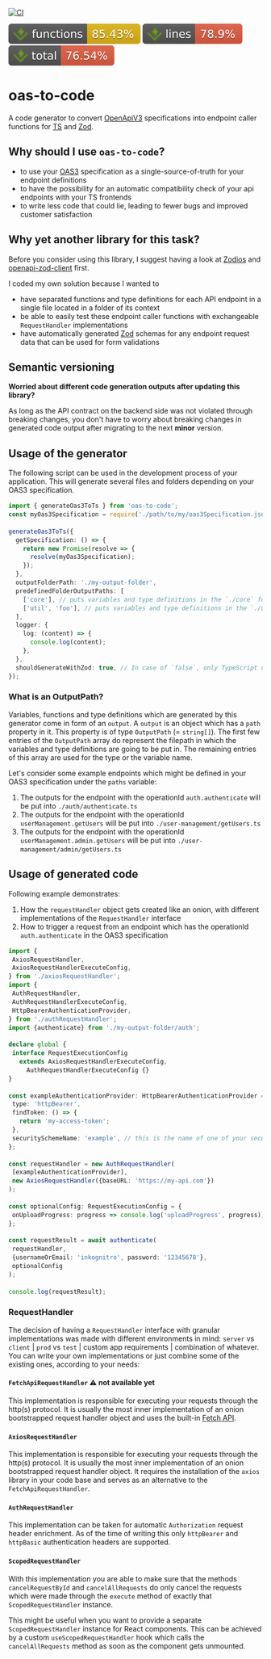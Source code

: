 [![CI](https://github.com/inkognitro/oas-to-code/actions/workflows/ci.yml/badge.svg)](https://github.com/inkognitro/oas-to-code/actions?query=workflow%3Aci)

![Functions](./badges/jest/coverage-functions.svg)
![Lines](./badges/jest/coverage-lines.svg)
![Total](./badges/jest/coverage-total.svg)

# oas-to-code
A code generator to convert [OpenApiV3](https://swagger.io/specification/) specifications into endpoint caller functions for [TS](https://www.typescriptlang.org/) and [Zod](https://zod.dev).

## Why should I use `oas-to-code`?
- to use your [OAS3](https://swagger.io/specification/) specification as a single-source-of-truth for your endpoint definitions
- to have the possibility for an automatic compatibility check of your api endpoints with your TS frontends
- to write less code that could lie, leading to fewer bugs and improved customer satisfaction

## Why yet another library for this task?
Before you consider using this library, I suggest having a look at [Zodios](https://www.zodios.org/)
and [openapi-zod-client](https://github.com/astahmer/openapi-zod-client) first.

I coded my own solution because I wanted to
- have separated functions and type definitions for each API endpoint in a single file located in a folder of its context
- be able to easily test these endpoint caller functions with exchangeable `RequestHandler` implementations
- have automatically generated [Zod](https://zod.dev) schemas for any endpoint request data that can be used for form validations

## Semantic versioning
**Worried about different code generation outputs after updating this library?**

As long as the API contract on the backend side was not violated through breaking changes,
you don't have to worry about breaking changes in generated code output after migrating to the next **minor** version.


## Usage of the generator
The following script can be used in the development process of your application.
This will generate several files and folders depending on your OAS3 specification.

```typescript
import { generateOas3ToTs } from 'oas-to-code';
const myOas3Specification = require('./path/to/my/oas3Specification.json');

generateOas3ToTs({
  getSpecification: () => {
    return new Promise(resolve => {
      resolve(myOas3Specification);
    });
  },
  outputFolderPath: './my-output-folder',
  predefinedFolderOutputPaths: [
    ['core'], // puts variables and type definitions in the `./core` folder for generated outputs which have an `OutputPath` starting with ['core']
    ['util', 'foo'], // puts variables and type definitions in the `./util/foo` folder for generated outputs which have an `OutputPath` starting with ['util', 'foo']
  ],
  logger: {
    log: (content) => {
      console.log(content);
    },
  },
  shouldGenerateWithZod: true, // In case of `false`, only TypeScript output is generated without Zod schemas
});
```

### What is an OutputPath?
Variables, functions and type definitions which are generated by this generator come in form of an `output`.
A `output` is an object which has a `path` property in it. This property is of type `OutputPath` (= `string[]`).
The first few entries of the `OutputPath` array do represent the filepath in which the variables and type definitions are going to be put in.
The remaining entries of this array are used for the type or the variable name.

Let's consider some example endpoints which might be defined in your OAS3 specification under the `paths` variable:

1. The outputs for the endpoint with the operationId `auth.authenticate` will be put into `./auth/authenticate.ts`
2. The outputs for the endpoint with the operationId `userManagement.getUsers` will be put into `./user-management/getUsers.ts`
3. The outputs for the endpoint with the operationId `userManagement.admin.getUsers` will be put into `./user-management/admin/getUsers.ts`

## Usage of generated code
Following example demonstrates:
1. How the `requestHandler` object gets created like an onion, with different implementations of the `RequestHandler` interface
2. How to trigger a request from an endpoint which has the operationId `auth.authenticate` in the OAS3 specification

 ```typescript
import {
  AxiosRequestHandler,
  AxiosRequestHandlerExecuteConfig,
} from './axiosRequestHandler';
import {
  AuthRequestHandler,
  AuthRequestHandlerExecuteConfig,
  HttpBearerAuthenticationProvider,
} from './authRequestHandler';
import {authenticate} from './my-output-folder/auth';

declare global {
  interface RequestExecutionConfig
    extends AxiosRequestHandlerExecuteConfig,
      AuthRequestHandlerExecuteConfig {}
}

const exampleAuthenticationProvider: HttpBearerAuthenticationProvider = {
  type: 'httpBearer',
  findToken: () => {
    return 'my-access-token';
  },
  securitySchemeName: 'example', // this is the name of one of your security definitions in your OAS3 specification
};

const requestHandler = new AuthRequestHandler(
  [exampleAuthenticationProvider],
  new AxiosRequestHandler({baseURL: 'https://my-api.com'})
);

const optionalConfig: RequestExecutionConfig = {
  onUploadProgress: progress => console.log('uploadProgress', progress),
};

const requestResult = await authenticate(
  requestHandler,
  {usernameOrEmail: 'inkognitro', password: '12345678'},
  optionalConfig
);

console.log(requestResult);
```

### RequestHandler
The decision of having a `RequestHandler` interface with granular implementations was made with different environments
in mind: `server` vs `client` | `prod` vs `test` | custom app requirements | combination of whatever.
You can write your own implementations or just combine some of the existing ones, according to your needs:

#### `FetchApiRequestHandler` :warning: not available yet
This implementation is responsible for executing your requests through the http(s) protocol.
It is usually the most inner implementation of an onion bootstrapped request handler object
and uses the built-in <a href="https://developer.mozilla.org/en-US/docs/Web/API/Fetch_API" target="_blank">Fetch API</a>.


#### `AxiosRequestHandler`
This implementation is responsible for executing your requests through the http(s) protocol.
It is usually the most inner implementation of an onion bootstrapped request handler object.
It requires the installation of the `axios` library in your code base
and serves as an alternative to the `FetchApiRequestHandler`.

#### `AuthRequestHandler`
This implementation can be taken for automatic `Authorization` request header enrichment.
As of the time of writing this only `httpBearer` and `httpBasic` authentication headers are supported.

#### `ScopedRequestHandler`
With this implementation you are able to make sure that the methods `cancelRequestById` and `cancelAllRequests` do only
cancel the requests which were made through the `execute` method of exactly that `ScopedRequestHandler` instance.

This might be useful when you want to provide a separate `ScopedRequestHandler` instance for React components.
This can be achieved by a custom `useScopedRequestHandler` hook which calls the `cancelAllRequests` method as soon as
the component gets unmounted.
